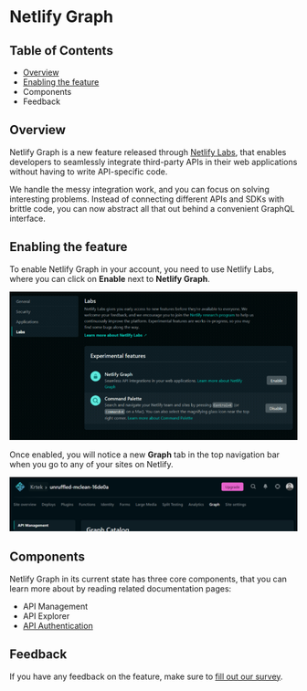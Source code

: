 # Netlify Graph

## Table of Contents

- [Overview](#overview)
- [Enabling the feature](#enabling-the-feature)
- Components
- Feedback

## Overview

Netlify Graph is a new feature released through [Netlify Labs](https://www.netlify.com/blog/2021/03/31/test-drive-netlify-beta-features-with-netlify-labs/), that enables developers to seamlessly integrate third-party APIs in their web applications without having to write API-specific code.

We handle the messy integration work, and you can focus on solving interesting problems. Instead of connecting different APIs and SDKs with brittle code, you can now abstract all that out behind a convenient GraphQL interface.

## Enabling the feature

To enable Netlify Graph in your account, you need to use Netlify Labs, where you can click on **Enable** next to **Netlify Graph**.

![Enabling Netlify Graph in Netlify Labs](../../../media/graph/enable-labs.gif)

Once enabled, you will notice a new **Graph** tab in the top navigation bar when you go to any of your sites on Netlify.

![Top nav bar showing Netlify Graph](../../../media/graph/graph-top-nav.png)

## Components

Netlify Graph in its current state has three core components, that you can learn more about by reading related documentation pages:

- API Management
- API Explorer
- [API Authentication](api-authentication.md)

## Feedback

If you have any feedback on the feature, make sure to [fill out our survey](https://ntl.fyi/apiauthsurvey).